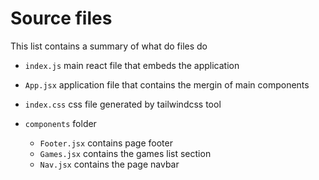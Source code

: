 # Source files

This list contains a summary of what do files do

- `index.js` main react file that embeds the application
- `App.jsx` application file that contains the mergin of main components
- `index.css` css file generated by tailwindcss tool

- `components` folder
	- `Footer.jsx` contains page footer
	- `Games.jsx` contains the games list section
	- `Nav.jsx` contains the page navbar
